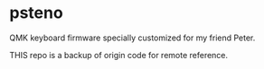 # psteno
QMK keyboard firmware specially customized for my friend Peter.

THIS repo is a backup of origin code for remote reference.
